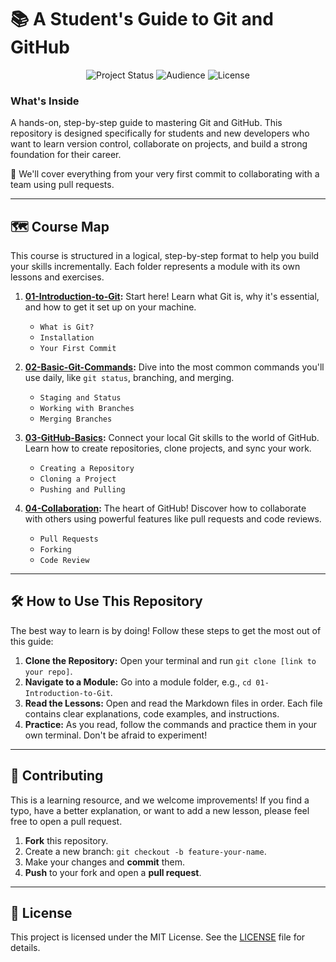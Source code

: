 # 📚 A Student's Guide to Git and GitHub

<p align="center">
  <img src="https://img.shields.io/badge/Status-In%20Progress-yellowgreen" alt="Project Status">
  <img src="https://img.shields.io/badge/Audience-Students-blue" alt="Audience">
  <img src="https://img.shields.io/badge/License-MIT-green" alt="License">
</p>

### What's Inside
A hands-on, step-by-step guide to mastering Git and GitHub. This repository is designed specifically for students and new developers who want to learn version control, collaborate on projects, and build a strong foundation for their career.

🚀 We'll cover everything from your very first commit to collaborating with a team using pull requests.

---

## 🗺️ Course Map

This course is structured in a logical, step-by-step format to help you build your skills incrementally. Each folder represents a module with its own lessons and exercises.

1.  **[01-Introduction-to-Git](./01-Introduction-to-Git/):** Start here! Learn what Git is, why it's essential, and how to get it set up on your machine.
    * `What is Git?`
    * `Installation`
    * `Your First Commit`

2.  **[02-Basic-Git-Commands](./02-Basic-Git-Commands/):** Dive into the most common commands you'll use daily, like `git status`, branching, and merging.
    * `Staging and Status`
    * `Working with Branches`
    * `Merging Branches`

3.  **[03-GitHub-Basics](./03-GitHub-Basics/):** Connect your local Git skills to the world of GitHub. Learn how to create repositories, clone projects, and sync your work.
    * `Creating a Repository`
    * `Cloning a Project`
    * `Pushing and Pulling`

4.  **[04-Collaboration](./04-Collaboration/):** The heart of GitHub! Discover how to collaborate with others using powerful features like pull requests and code reviews.
    * `Pull Requests`
    * `Forking`
    * `Code Review`

---

## 🛠️ How to Use This Repository

The best way to learn is by doing! Follow these steps to get the most out of this guide:

1.  **Clone the Repository:** Open your terminal and run `git clone [link to your repo]`.
2.  **Navigate to a Module:** Go into a module folder, e.g., `cd 01-Introduction-to-Git`.
3.  **Read the Lessons:** Open and read the Markdown files in order. Each file contains clear explanations, code examples, and instructions.
4.  **Practice:** As you read, follow the commands and practice them in your own terminal. Don't be afraid to experiment!

---

## 🤝 Contributing

This is a learning resource, and we welcome improvements! If you find a typo, have a better explanation, or want to add a new lesson, please feel free to open a pull request.

1.  **Fork** this repository.
2.  Create a new branch: `git checkout -b feature-your-name`.
3.  Make your changes and **commit** them.
4.  **Push** to your fork and open a **pull request**.

---

## 📄 License

This project is licensed under the MIT License. See the [LICENSE](./LICENSE) file for details.
